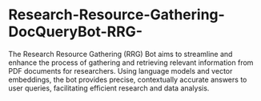 # Research-Resource-Gathering-DocQueryBot-RRG-
The Research Resource Gathering (RRG) Bot aims to streamline and enhance the process of gathering and retrieving relevant information from PDF documents for researchers. Using language models and vector embeddings, the bot provides precise, contextually accurate answers to user queries, facilitating efficient research and data analysis.

